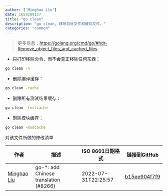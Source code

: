 ```yaml
---
author: ['Minghao Liu']
date: 1659299157
title: "go clean"
description: "go clean, 移除目标文件和缓存文件。"
categories: "common"
---
```

> 更多信息：<https://golang.org/cmd/go/#hdr-Remove_object_files_and_cached_files>.

- 只打印移除命令，而不会真正移除任何东西：

```bash
go clean -n
```

- 删除编译缓存：

```bash
go clean -cache
```

- 删除所有测试结果缓存：

```bash
go clean -testcache
```

- 删除模块缓存：

```bash
go clean -modcache
```
对该文件所做的修改清单


作者 | 描述 | ISO 8601日期格式 | 链接到GitHub
------|-----|-----|-----
[Minghao Liu](mailto:HugueLiu@users.noreply.github.com) | go-*: add Chinese translation (#8266) | 2022-07-31T22:25:57 | [b15ee904f7f9](https://github.com/tldr-pages/tldr/commit/b15ee904f7f9939ce0b460fa2d30962540799fec)

